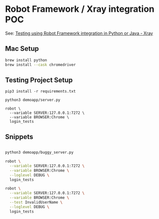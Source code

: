 Robot Framework / Xray integration POC
============================================

See: [Testing using Robot Framework integration in Python or Java - Xray](https://docs.getxray.app/display/XRAYCLOUD/Testing+using+Robot+Framework+integration+in+Python+or+Java)

Mac Setup
-------------------

```sh
brew install python
brew install --cask chromedriver
```

Testing Project Setup
--------------------------

```
pip3 install -r requirements.txt

python3 demoapp/server.py

robot \
  --variable SERVER:127.0.0.1:7272 \
  --variable BROWSER:Chrome \
  login_tests

```

Snippets
--------------

```sh

python3 demoapp/buggy_server.py

robot \
  --variable SERVER:127.0.0.1:7272 \
  --variable BROWSER:Chrome \
  --loglevel DEBUG \
  login_tests

robot \
  --variable SERVER:127.0.0.1:7272 \
  --variable BROWSER:Chrome \
  --test InvalidUserName \
  --loglevel DEBUG \
  login_tests

```

